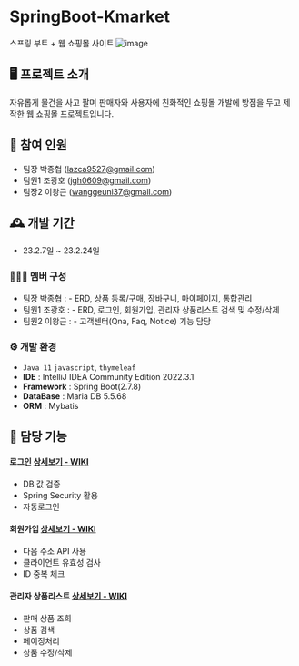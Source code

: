 # SpringBoot-Kmarket
스프링 부트 + 웹 쇼핑몰 사이트
![image](https://user-images.githubusercontent.com/111489868/234802292-5d4d411d-9100-4c23-b2ad-b21c7d1c4339.png)


## 🖥️  프로젝트 소개 
자유롭게 물건을 사고 팔며 판매자와 사용자에 친화적인 쇼핑몰 개발에 방점을 두고 제작한 웹 쇼핑몰 프로젝트입니다.
<br>
## 🧑‍ 참여 인원
 -  팀장 박종협 (lazca9527@gmail.com)
 - 팀원1 조광호 (jgh0609@gmail.com)
 - 팀장2 이왕근 (wanggeuni37@gmail.com)
## 🕰️ 개발 기간
 - 23.2.7일 ~ 23.2.24일
 
### 🧑‍🤝‍🧑 멤버 구성
 -  팀장 박종협 : - ERD, 상품 등록/구매, 장바구니, 마이페이지, 통합관리
 - 팀원1 조광호 : - ERD, 로그인, 회원가입, 관리자 상품리스트 검색 및 수정/삭제 
 - 팀원2 이왕근 : - 고객센터(Qna, Faq, Notice) 기능 담당

### ⚙️ 개발 환경
 - `Java 11` `javascript`, `thymeleaf`
 - **IDE** : IntelliJ IDEA Community Edition 2022.3.1
 - **Framework** : Spring Boot(2.7.8)
 - **DataBase** : Maria DB 5.5.68
 - **ORM** : Mybatis

## 📌 담당 기능

#### 로그인 [상세보기 - WIKI](https://github.com/JGwanghou/Kmarket/wiki/%EA%B8%B0%EB%8A%A5-%EC%86%8C%EA%B0%9C(%EB%A1%9C%EA%B7%B8%EC%9D%B8))
 - DB 값 검증
 - Spring Security 활용
 - 자동로그인

#### 회원가입 [ 상세보기 - WIKI ](https://github.com/JGwanghou/Kmarket/wiki/%EA%B8%B0%EB%8A%A5-%EC%86%8C%EA%B0%9C(%ED%9A%8C%EC%9B%90%EA%B0%80%EC%9E%85))
 - 다음 주소 API 사용
 - 클라이언트 유효성 검사
 - ID 중복 체크

#### 관리자 상품리스트 [상세보기 - WIKI](https://github.com/JGwanghou/Kmarket/wiki/%EA%B8%B0%EB%8A%A5-%EC%86%8C%EA%B0%9C(%EC%83%81%ED%92%88%EB%AA%A9%EB%A1%9D-%EA%B2%80%EC%83%89-%EC%A1%B0%ED%9A%8C-%EC%88%98%EC%A0%95-%EC%82%AD%EC%A0%9C))
 - 판매 상품 조회
 - 상품 검색
 - 페이징처리
 - 상품 수정/삭제

